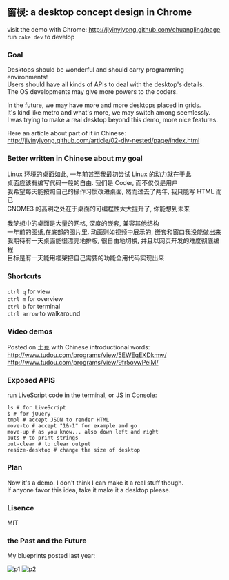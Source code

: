 
## 窗棂: a desktop concept design in Chrome

visit the demo with Chrome: http://jiyinyiyong.github.com/chuangling/page  
run `cake dev` to develop

### Goal

Desktops should be wonderful and should carry programming environments!  
Users should have all kinds of APIs to deal with the desktop's details.  
The OS developments may give more powers to the coders.  

In the future, we may have more and more desktops placed in grids.  
It's kind like metro and what's more, we may switch among seemlessly.  
I was trying to make a real desktop beyond this demo, more nice features.  

Here an article about part of it in Chinese:  
http://jiyinyiyong.github.com/article/02-div-nested/page/index.html

### Better written in Chinese about my goal

Linux 环境的桌面如此, 一年前甚至我最初尝试 Linux 的动力就在于此  
桌面应该有编写代码一般的自由. 我们是 Coder, 而不仅仅是用户  
我希望每天能按照自己的操作习惯改进桌面, 然而过去了两年, 我只能写 HTML 而已  
GNOME3 的高明之处在于桌面的可编程性大大提升了, 你能想到未来

我梦想中的桌面是大量的网格, 深度的嵌套, 兼容其他结构  
一年前的图纸,在底部的图片里. 动画则如视频中展示的, 嵌套和窗口我没能做出来  
我期待有一天桌面能很漂亮地排版, 很自由地切换, 并且以网页开发的难度彻底编程  
目标是有一天能用框架把自己需要的功能全用代码实现出来

### Shortcuts

`ctrl q` for view  
`ctrl m` for overview  
`ctrl b` for terminal  
`ctrl arrow` to walkaround  

### Video demos

Posted on 土豆 with Chinese introductional words:  
http://www.tudou.com/programs/view/5EWEqEXDkmw/  
http://www.tudou.com/programs/view/9fr5ovwPeiM/  

### Exposed APIS

run LiveScript code in the terminal, or JS in Console:

```LiveScript
ls # for LiveScript
$ # for jQuery
tmpl # accept JSON to render HTML
move-to # accept "1&-1" for example and go
move-up # as you know... also down left and right
puts # to print strings
put-clear # to clear output
resize-desktop # change the size of desktop
```

### Plan

Now it's a demo. I don't think I can make it a real stuff though.  
If anyone favor this idea, take it make it a desktop please.  

### Lisence

MIT

### the Past and the Future

My blueprints posted last year:  

![p1](http://ww2.sinaimg.cn/large/62752320gw1dmov9gsvg8j.jpg) 
![p2](http://ww3.sinaimg.cn/large/62752320gw1dmhskrclakj.jpg)  
